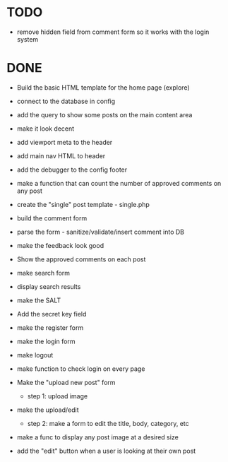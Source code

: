TODO
====

* remove hidden field from comment form so it works with the login system


DONE
====

* Build the basic HTML template for the home page (explore)
* connect to the database in config
* add the query to show some posts on the main content area
* make it look decent

* add viewport meta to the header
* add main nav HTML to header
* add the debugger to the config footer
* make a function that can count the number of approved comments on any post

* create the "single" post template - single.php
* build the comment form
* parse the form - sanitize/validate/insert comment into DB
* make the feedback look good
* Show the approved comments on each post

* make search form
* display search results

* make the SALT
* Add the secret key field
* make the register form

* make the login form
* make logout
* make function to check login on every page

* Make the "upload new post" form
	* step 1: upload image
* make the upload/edit
	* step 2: make a form to edit the title, body, category, etc

* make a func to display any post image at a desired size
* add the "edit" button when a user is looking at their own post